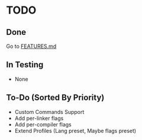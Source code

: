 # TODO
## Done
Go to [FEATURES.md](FEATURES.md)
## In Testing
- None
## To-Do (Sorted By Priority)
- Custom Commands Support
- Add per-linker flags
- Add per-compiler flags
- Extend Profiles (Lang preset, Maybe flags preset)